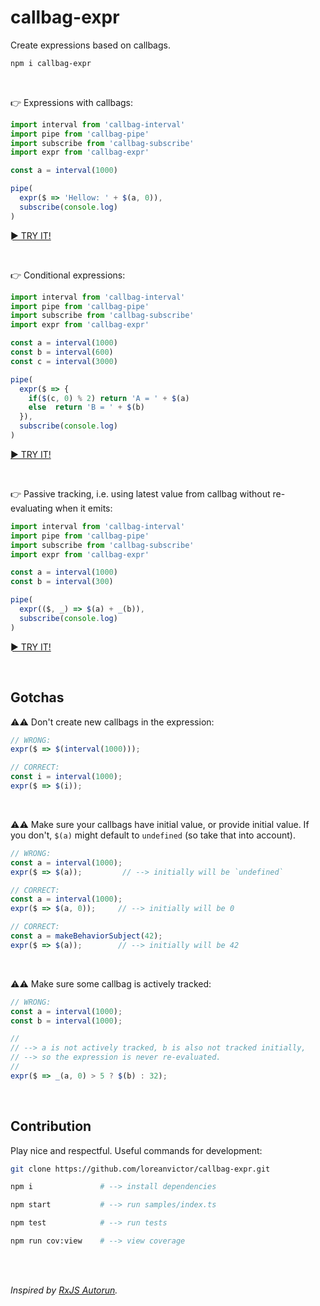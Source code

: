 # callbag-expr

Create expressions based on callbags.

```bash
npm i callbag-expr
```

<br>

👉 Expressions with callbags:

```ts
import interval from 'callbag-interval'
import pipe from 'callbag-pipe'
import subscribe from 'callbag-subscribe'
import expr from 'callbag-expr'

const a = interval(1000)

pipe(
  expr($ => 'Hellow: ' + $(a, 0)),
  subscribe(console.log)
)
```

[► TRY IT!](https://stackblitz.com/edit/callbag-expr-demo?devtoolsheight=33&embed=1&file=index.ts)

<br>

👉 Conditional expressions:

```ts
import interval from 'callbag-interval'
import pipe from 'callbag-pipe'
import subscribe from 'callbag-subscribe'
import expr from 'callbag-expr'

const a = interval(1000)
const b = interval(600)
const c = interval(3000)

pipe(
  expr($ => {
    if($(c, 0) % 2) return 'A = ' + $(a)
    else  return 'B = ' + $(b)
  }),
  subscribe(console.log)
)
```
[► TRY IT!](https://stackblitz.com/edit/callbag-expr-demo2?devtoolsheight=33&embed=1&file=index.ts)

<br>

👉 Passive tracking, i.e. using latest value from callbag without re-evaluating when it emits:

```ts
import interval from 'callbag-interval'
import pipe from 'callbag-pipe'
import subscribe from 'callbag-subscribe'
import expr from 'callbag-expr'

const a = interval(1000)
const b = interval(300)

pipe(
  expr(($, _) => $(a) + _(b)),
  subscribe(console.log)
)
```
[► TRY IT!](https://stackblitz.com/edit/callbag-expr-demo3?devtoolsheight=33&embed=1&file=index.ts)

<br>

## Gotchas

⚠️⚠️ Don't create new callbags in the expression:

```ts
// WRONG:
expr($ => $(interval(1000)));

// CORRECT:
const i = interval(1000);
expr($ => $(i));
```

<br>

⚠️⚠️ Make sure your callbags have initial value, or provide initial value. If you don't, `$(a)` might default to `undefined` (so take that into account).
```ts
// WRONG:
const a = interval(1000);
expr($ => $(a));         // --> initially will be `undefined`
```
```ts
// CORRECT:
const a = interval(1000);
expr($ => $(a, 0));     // --> initially will be 0
```
```ts
// CORRECT:
const a = makeBehaviorSubject(42);
expr($ => $(a));        // --> initially will be 42
```

<br>

⚠️⚠️ Make sure some callbag is actively tracked:

```ts
// WRONG:
const a = interval(1000);
const b = interval(1000);

//
// --> a is not actively tracked, b is also not tracked initially,
// --> so the expression is never re-evaluated.
//
expr($ => _(a, 0) > 5 ? $(b) : 32);
```

<br>

## Contribution

Play nice and respectful. Useful commands for development:

```bash
git clone https://github.com/loreanvictor/callbag-expr.git
```
```bash
npm i               # --> install dependencies
```
```bash
npm start           # --> run samples/index.ts
```
```bash
npm test            # --> run tests
```
```bash
npm run cov:view    # --> view coverage
```

<br><br>

_Inspired by [RxJS Autorun](https://github.com/kosich/rxjs-autorun)._
